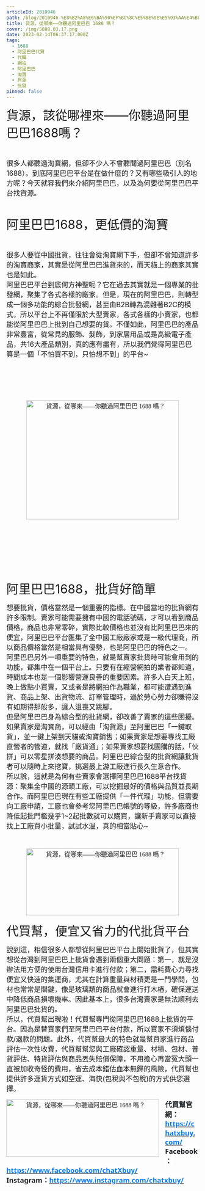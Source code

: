 ```yaml
---
articleId: 2010946
path: /blog/2010946-%E8%B2%A8%E6%BA%90%EF%BC%8C%E5%BE%9E%E5%93%AA%E4%BE%86%E2%80%94%E2%80%94%E4%BD%A0%E8%81%BD%E9%81%8E%E9%98%BF%E9%87%8C%E5%B7%B4%E5%B7%B4-1688-%E5%97%8E%EF%BC%9F
title: 貨源，從哪來——你聽過阿里巴巴 1688 嗎？
cover: /img/5888.03.17.png
date: 2023-02-14T06:37:17.000Z
tags:
  - 1688
  - 阿里巴巴代買
  - 代購
  - 網拍
  - 阿里巴巴
  - 淘寶
  - 貨源
  - 批發
pinned: false
---
```

  <div data-blogger-escaped-style="text-align: center;">
<p><span style="font-size:32px">貨源，該從哪裡來——你聽過阿里巴巴1688嗎？</span></p>
</div>

<div data-blogger-escaped-style="text-align: justify; text-justify: inter-ideograph;">
<p>&nbsp;</p>
</div>

<div data-blogger-escaped-style="text-align: justify; text-justify: inter-ideograph;">
<p><span style="font-size:18px">很多人都聽過淘寶網，但卻不少人不曾聽聞過阿里巴巴（別名1688）。到底阿里巴巴平台是在做什麼的？又有哪些吸引人的地方呢？今天就容我們來介紹阿里巴巴，以及為何要從阿里巴巴平台找貨源。</span></p>
</div>

<div data-blogger-escaped-style="text-align: justify; text-justify: inter-ideograph;">
<p>&nbsp;</p>
</div>

<div data-blogger-escaped-style="text-align: justify; text-justify: inter-ideograph;">
<p><span style="font-size:32px">阿里巴巴1688，更低價的淘寶</span></p>
</div>

<div data-blogger-escaped-style="text-align: justify; text-justify: inter-ideograph;">
<p>&nbsp;</p>
</div>

<div data-blogger-escaped-style="text-align: justify; text-justify: inter-ideograph;">
<p><span style="font-size:18px">很多人要從中國批貨，往往會從淘寶網下手，但卻不曾知道許多的淘寶商家，其實是從阿里巴巴進貨來的，而天貓上的商家其實也是如此。</span><br>
<span style="font-size:18px">阿里巴巴平台到底何方神聖呢？它在過去其實就是一個專業的批發網，聚集了各式各樣的廠家。但是，現在的阿里巴巴，則轉型成一個多功能的綜合批發網，甚至由B2B轉為混雜著B2C的模式，所以平台上不再僅限於大型賣家，各式各樣的小賣家，也都能從阿里巴巴上批到自己想要的貨。不僅如此，阿里巴巴的產品非常豐富，從常見的服飾、髮飾，到家居用品或是高級電子產品，共16大產品類別，真的應有盡有，所以我們覺得阿里巴巴算是一個「不怕買不到，只怕想不到」的平台~</span></p>
</div>

<div data-blogger-escaped-style="text-align: justify; text-justify: inter-ideograph;">
<p>&nbsp;</p>
</div>

<div data-blogger-escaped-style="text-align: justify; text-justify: inter-ideograph;">
<p>&nbsp;</p>
</div>

<p>&nbsp;</p>

<p data-blogger-escaped-style="clear: both; text-align: center;" style="color:rgb(0, 0, 0); font-family:PingFang TC; font-size:medium; font-style:normal; font-variant-ligatures:normal; font-variant-caps:normal; font-weight:400; letter-spacing:normal; orphans:2; text-indent:0px; text-transform:none; white-space:normal; widows:2; word-spacing:0px; -webkit-text-stroke-width:0px; text-decoration-style:initial; clear:both; text-align:center"><a data-blogger-escaped-style="margin-left: 1em; margin-right: 1em;" href="https://1.bp.blogspot.com/-iw4bk_ynHb4/Xgnou9id4qI/AAAAAAAAACg/F2TMkgA7PiMsO_7ajfczLZvYE9PHa2AvwCNcBGAsYHQ/s1600/%25E8%259E%25A2%25E5%25B9%2595%25E5%25BF%25AB%25E7%2585%25A7%2B2019-12-30%2B%25E4%25B8%258B%25E5%258D%25888.03.17.png" imageanchor="1" style="margin-left:1em;margin-right:1em;"><img alt="貨源，從哪來——你聽過阿里巴巴 1688 嗎？" border="0" data-blogger-escaped-data-original-height="910" data-blogger-escaped-data-original-width="1156" height="312" src="/img/5888.03.17.png" style="cursor:move;" title="貨源，從哪來——你聽過阿里巴巴 1688 嗎？" width="400"></a></p>

<div data-blogger-escaped-style="text-align: center;">
<p><br>
&nbsp;</p>
</div>

<div data-blogger-escaped-style="text-align: justify; text-justify: inter-ideograph;">
<p>&nbsp;</p>
</div>

<div data-blogger-escaped-style="text-align: justify; text-justify: inter-ideograph;">
<p>&nbsp;</p>
</div>

<div data-blogger-escaped-style="text-align: justify; text-justify: inter-ideograph;">
<p>&nbsp;</p>
</div>

<div data-blogger-escaped-style="text-align: justify; text-justify: inter-ideograph;">
<p><span style="font-size:32px">阿里巴巴1688，批貨好簡單</span></p>

<p><span style="font-size:18px">想要批貨，價格當然是一個重要的指標。在中國當地的批貨網有許多限制。賣家可能需要擁有中國的電話號碼，才可以看到商品價格，商品也非常零碎，實際比較價格也並沒有比阿里巴巴來的便宜，阿里巴巴平台匯集了全中國工廠廠家或是一級代理商，所以商品價格當然是相當具有優勢，也是阿里巴巴的特色之一。<br>
阿里巴巴另外一項重要的特色，就是幫賣家批貨時可能會用到的功能，都集中在一個平台上。只要有在經營網拍的業者都知道，時間成本也是一個影響營運良善的重要因素。許多人白天上班，晚上做點小買賣，又或者是將網拍作為職業，都可能遭遇到進貨、商品上架、出貨物流、訂單管理時，過於勞心勞力卻賺得沒有如期得那般多，讓人沮喪又跳腳。<br>
但是阿里巴巴身為綜合型的批貨網，卻改善了賣家的這些困擾。如果賣家是淘寶商，可以經由「淘貨源」至阿里巴巴「一鍵取貨」，並一鍵上架到天貓或淘寶銷售；如果賣家是想要專找工廠直營者的管道，就找「廠貨通」；如果賣家想要找團購的話，「伙拼」可以零星拼湊想要的商品。阿里巴巴綜合型的批貨網讓批貨者可以隨時上來挖寶，挑選最上游工廠進行長久生意合作。<br>
所以說，這就是為何有些賣家會選擇阿里巴巴1688平台找貨源：聚集全中國的源頭工廠，可以挖掘最好的價格與品質並長期合作。而阿里巴巴現在有些工廠提供「一件代理」功能，但需要向工廠申請，工廠也會參考您阿里巴巴帳號的等級，許多廠商也降低起批門檻幾乎1~2起批數就可以購買，讓新手賣家可以直接找上工廠買小批量，試試水溫，真的相當貼心~</span></p>
</div>

<div data-blogger-escaped-style="text-align: justify; text-justify: inter-ideograph;">
<p>&nbsp;</p>
</div>

<p data-blogger-escaped-style="clear: both; text-align: center;" style="color:rgb(0, 0, 0); font-family:PingFang TC; font-size:medium; font-style:normal; font-variant-ligatures:normal; font-variant-caps:normal; font-weight:400; letter-spacing:normal; orphans:2; text-indent:0px; text-transform:none; white-space:normal; widows:2; word-spacing:0px; -webkit-text-stroke-width:0px; text-decoration-style:initial; clear:both; text-align:center"><a data-blogger-escaped-style="margin-left: 1em; margin-right: 1em;" href="https://1.bp.blogspot.com/-v0yKJSuaag0/Xgnou2xn7AI/AAAAAAAAACc/etExqz6TAzAv7d4QBOoGgEQnAtTLGC03QCEwYBhgL/s1600/%25E8%259E%25A2%25E5%25B9%2595%25E5%25BF%25AB%25E7%2585%25A7%2B2019-12-30%2B%25E4%25B8%258B%25E5%258D%25888.03.32.png" imageanchor="1" style="margin-left:1em;margin-right:1em;"><img alt="貨源，從哪來——你聽過阿里巴巴 1688 嗎？" border="0" data-blogger-escaped-data-original-height="707" data-blogger-escaped-data-original-width="1600" height="175" src="/img/5888.03.32.png" style="cursor:move;" title="貨源，從哪來——你聽過阿里巴巴 1688 嗎？" width="400"></a></p>

<div data-blogger-escaped-style="text-align: center;">
<p><span style="font-size:32px">代買幫，便宜又省力的代批貨平台</span></p>
</div>

<div data-blogger-escaped-style="text-align: justify; text-justify: inter-ideograph;">
<p><span style="font-size:18px">說到這，相信很多人都想從阿里巴巴平台上開始批貨了，但其實想從台灣到阿里巴巴上批貨會遇到兩個重大問題：第一，就是沒辦法用方便的使用台灣信用卡進行付款；第二，需耗費心力尋找便宜又快速的集運商，尤其在計算重量與材積更是一門學問，包材也常常是關鍵，像是玻璃類的商品就會進行打木樁，確保運送中降低商品損壞機率。因此基本上，很多台灣賣家是無法順利去阿里巴巴批貨的。</span><br>
<span style="font-size:18px">所以，代買幫出現啦！代買幫專門從阿里巴巴1688上批貨的平台。因為是替買家們至阿里巴巴平台付款，所以買家不須煩惱付款/退款的問題。此外，代買幫最大的特色就是幫買家進行商品評估一次性收費，代買幫幫您與工廠確認重量、材積、包材、普貨評估、特貨評估與商品丟失賠償保障，不用擔心再當冤大頭一直被加收奇怪的費用，省去成本錯估血本無歸的風險，代買幫也提供許多運貨方式如空運、海快(包稅與不包稅)的方式供您選擇。</span></p>
</div>

<div data-blogger-escaped-style="text-align: justify; text-justify: inter-ideograph;">
<p data-blogger-escaped-style="clear: both; text-align: center;" style="color:rgb(0, 0, 0); font-family:PingFang TC; font-size:medium; font-style:normal; font-variant-ligatures:normal; font-variant-caps:normal; font-weight:400; letter-spacing:normal; orphans:2; text-indent:0px; text-transform:none; white-space:normal; widows:2; word-spacing:0px; -webkit-text-stroke-width:0px; text-decoration-style:initial; clear:both; text-align:center"><a data-blogger-escaped-style="clear: left; float: left; margin-bottom: 1em; margin-right: 1em;" href="https://1.bp.blogspot.com/-GwBGWT9zlAU/Xgnoux-H_oI/AAAAAAAAACw/3VZ8dffBElsscdt6ib7EeTrLB3-Ml-rkgCEwYBhgL/s1600/%25E8%259E%25A2%25E5%25B9%2595%25E5%25BF%25AB%25E7%2585%25A7%2B2019-12-30%2B%25E4%25B8%258B%25E5%258D%25888.03.50.png" imageanchor="1" style="clear:left;float:left;margin-bottom:1em;margin-right:1em;"><img alt="貨源，從哪來——你聽過阿里巴巴 1688 嗎？" border="0" data-blogger-escaped-data-original-height="542" data-blogger-escaped-data-original-width="1432" height="151" src="/img/5888.03.50.png" style="cursor:move;" title="貨源，從哪來——你聽過阿里巴巴 1688 嗎？" width="400"></a></p>

<p><span style="font-size:18px"><strong><span style="background:white"><span style="color:#212529"><span style="font-family:新細明體,serif">代買幫官網：</span></span></span></strong><strong><span style="background:white"><span style="color:#007BFF"><span style="font-family:segoe ui,sans-serif"><a data-href="https://chatxbuy.weebly.com/" href="https://chatxbuy.weebly.com/" style="box-sizing:border-box;font-variant-ligatures:normal;font-variant-caps:normal;orphans:2;widows:2;-webkit-text-stroke-width:0px;word-spacing:0px;"><span style="text-decoration:none; text-underline:none"><span style="color:#007BFF">https://chatxbuy.com/</span></span></a></span></span></span></strong><br>
<span style="color:#212529"><span style="font-family:segoe ui,sans-serif"><strong style="-webkit-text-stroke-width:0px; box-sizing:border-box; font-variant-caps:normal; font-variant-ligatures:normal; orphans:2; text-decoration-style:initial; text-decoration-thickness:initial; widows:2; word-spacing:0px"><span style="background:white"><span style="font-family:segoe ui,sans-serif">Facebook</span></span></strong></span></span><strong><span style="background:white"><span style="color:#212529"><span style="font-family:新細明體,serif">：</span></span></span></strong><a data-href="https://www.facebook.com/chatXbuy/" href="https://www.facebook.com/chatXbuy/" style="box-sizing:border-box;font-variant-ligatures:normal;font-variant-caps:normal;orphans:2;widows:2;-webkit-text-stroke-width:0px;word-spacing:0px;" target="_blank"><strong style="box-sizing:border-box"><span style="background:white; text-decoration:none; text-underline:none"><span style="color:#007BFF"><span style="font-family:segoe ui,sans-serif">https://www.facebook.com/chatXbuy/</span></span></span></strong></a><br style="box-sizing:border-box;font-variant-ligatures:normal;font-variant-caps:normal;orphans:2;widows:2;-webkit-text-stroke-width:0px;text-decoration-thickness:initial;text-decoration-style:initial;word-spacing:0px;">
<span style="color:#212529"><span style="font-family:segoe ui,sans-serif"><strong style="-webkit-text-stroke-width:0px; box-sizing:border-box; font-variant-caps:normal; font-variant-ligatures:normal; orphans:2; text-decoration-style:initial; text-decoration-thickness:initial; widows:2; word-spacing:0px"><span style="background:white"><span style="font-family:segoe ui,sans-serif">Instagram</span></span></strong></span></span><strong><span style="background:white"><span style="color:#212529"><span style="font-family:新細明體,serif">：</span></span></span></strong><a data-href="https://www.instagram.com/chatxbuy/" href="https://www.instagram.com/chatxbuy/" style="box-sizing:border-box;font-variant-ligatures:normal;font-variant-caps:normal;orphans:2;widows:2;-webkit-text-stroke-width:0px;word-spacing:0px;" target="_blank"><strong style="box-sizing:border-box"><span style="background:white; text-decoration:none; text-underline:none"><span style="color:#007BFF"><span style="font-family:segoe ui,sans-serif">https://www.instagram.com/chatxbuy/</span></span></span></strong></a></span></p>
</div>

  